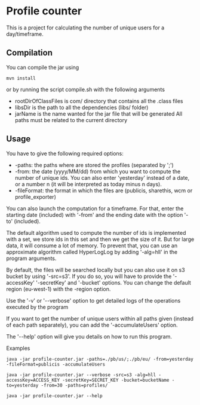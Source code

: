 # Profile counter

This is a project for calculating the number of unique users for a day/timeframe.

## Compilation

You can compile the jar using 
```
mvn install
```
or by running the script compile.sh with the following arguments
- rootDirOfClassFiles is com/ directory that contains all the .class files
- libsDir is the path to all the dependencies (libs/ folder)
- jarName is the name wanted for the jar file that will be generated
All paths must be related to the current directory

## Usage

You have to give the following required options:
* -paths: the paths where are stored the profiles (separated by ';')
* -from: the date (yyyy/MM/dd) from which you want to compute the number of unique ids. You can also enter 'yesterday' instead of a date, or a number n (it will be interpreted as today minus n days).
* -fileFormat: the format in which the files are (publicis, sharethis, wcm or profile_exporter)


You can also launch the computation for a timeframe. For that, enter the starting date (included) with '-from' and the ending date with the option '-to' (included).

The default algorithm used to compute the number of ids is implemented with a set, we store ids in this set and then we get the size of it. But for large data, it will consume 
a lot of memory. To prevent that, you can use an approximate algorithm called HyperLogLog by adding '-alg=hll' in the program arguments.

By default, the files will be searched locally but you can also use it on s3 bucket by using '-src=s3'. If you do so, you will have to provide the '-accessKey' 
'-secretKey' and '-bucket' options. You can change the default region (eu-west-1) with the -region option.

Use the '-v' or '--verbose' option to get detailed logs of the operations executed by the program

If you want to get the number of unique users within all paths given (instead of each path separately), you can add the '-accumulateUsers' option.

The '--help' option will give you details on how to run this program.

Examples
```
java -jar profile-counter.jar -paths=./pb/us/;./pb/eu/ -from=yesterday -fileFormat=publicis -accumulateUsers
```

```
java -jar profile-counter.jar --verbose -src=s3 -alg=hll -accessKey=ACCESS_KEY -secretKey=SECRET_KEY -bucket=bucketName -to=yesterday -from=30 -paths=profiles/
```

```
java -jar profile-counter.jar --help
```